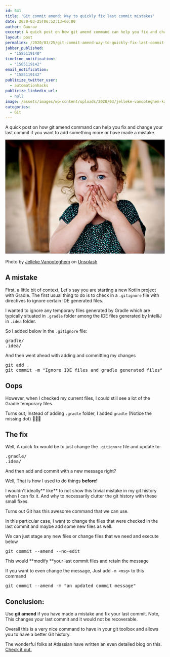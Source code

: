 ```yaml
---
id: 641
title: 'Git commit amend: Way to quickly fix last commit mistakes'
date: 2020-03-25T06:52:13+00:00
author: Gaurav
excerpt: A quick post on how git amend command can help you fix and change your last commit if you want to add something more or have made a mistake.
layout: post
permalink: /2020/03/25/git-commit-amend-way-to-quickly-fix-last-commit-mistakes/
jabber_published:
  - "1585119140"
timeline_notification:
  - "1585119142"
email_notification:
  - "1585119142"
publicize_twitter_user:
  - automationhacks
publicize_linkedin_url:
  - null
image: /assets/images/wp-content/uploads/2020/03/jelleke-vanooteghem-kabtmcdcabk-unsplash.jpg
categories:
  - Git
---
```

A quick post on how git amend command can help you fix and change your last commit if you want to add something more or have made a mistake.

![](/assets/images/wp-content/uploads/2020/03/jelleke-vanooteghem-kabtmcdcabk-unsplash.jpg)

Photo by&nbsp;[Jelleke Vanooteghem](https://unsplash.com/@ilumire?utm_source=unsplash&utm_medium=referral&utm_content=creditCopyText)&nbsp;on&nbsp;[Unsplash](https://unsplash.com/s/photos/oops?utm_source=unsplash&utm_medium=referral&utm_content=creditCopyText)

## A mistake

First, a little bit of context, Let's say you are starting a new Kotlin project with Gradle. The first usual thing to do is to check in a `.gitignore` file with directives to ignore certain IDE generated files.

I wanted to ignore any temporary files generated by Gradle which are typically situated in `.gradle` folder among the IDE files generated by IntelliJ in `.idea` folder.

So I added below in the `.gitignore` file:

<pre class="wp-block-preformatted">gradle/
.idea/</pre>

And then went ahead with adding and committing my changes

<pre class="wp-block-preformatted">git add .
git commit -m "Ignore IDE files and gradle generated files"</pre>

## Oops

However, when I checked my current files, I could still see a lot of the Gradle temporary files.

Turns out, Instead of adding `.gradle` folder, I added `gradle` (Notice the missing dot) 🤦🏻‍♂️

## The fix

Well, A quick fix would be to just change the `.gitignore` file and update to:

<pre class="wp-block-preformatted">.gradle/
.idea/</pre>

And then add and commit with a new message right?

Well, That is how I used to do things **before!**

I wouldn't ideally**&nbsp;like** to not show this trivial mistake in my git history when I can fix it. And why to necessarily clutter the git history with these small fixes.

Turns out Git has this awesome command that we can use.

In this particular case, I want to change the files that were checked in the last commit and maybe add some new files as well.

We can just stage any new files or change files that we need and execute below

<pre class="wp-block-preformatted">git commit --amend --no-edit</pre>

This would&nbsp;**modify&nbsp;**your last commit files and retain the message

If you want to even change the message, Just add `-m <msg>` to this command

<pre class="wp-block-preformatted">git <span class="hljs-keyword">commit</span> <span class="hljs-comment">--amend -m "an updated commit message"</span></pre>

## Conclusion:

Use **git amend** if you have made a mistake and fix your last commit. Note, This changes your last commit and it would not be recoverable.

Overall this is a very nice command to have in your git toolbox and allows you to have a better Git history.

The wonderful folks at Atlassian have written an even detailed blog on this. [Check it out.](https://www.atlassian.com/git/tutorials/rewriting-history)